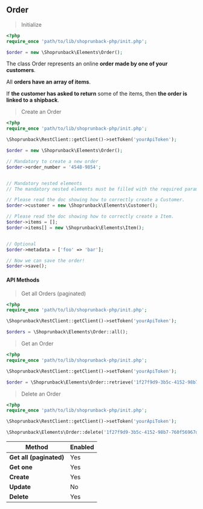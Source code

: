 ## Order

> Initialize

```php
<?php
require_once 'path/to/lib/shoprunback-php/init.php';

$order = new \Shoprunback\Elements\Order();
```

The class Order represents an online **order made by one of your customers**.

All **orders have an array of items**.

If **the customer has asked to return** some of the items, then **the order is linked to a shipback**.

> Create an Order

```php
<?php
require_once 'path/to/lib/shoprunback-php/init.php';

\Shoprunback\RestClient::getClient()->setToken('yourApiToken');

$order = new \Shoprunback\Elements\Order();

// Mandatory to create a new order
$order->order_number = '4548-9854';


// Mandatory nested elements
// The mandatory nested elements must be filled with the required parameters.

// Please read the doc showing how to correctly create a Customer.
$order->customer = new \Shoprunback\Elements\Customer();

// Please read the doc showing how to correctly create a Item.
$order->items = [];
$order->items[] = new \Shoprunback\Elements\Item();


// Optional
$order->metadata = ['foo' => 'bar'];

// Now we can save the order!
$order->save();
```

#### API Methods

> Get all Orders (paginated)

```php
<?php
require_once 'path/to/lib/shoprunback-php/init.php';

\Shoprunback\RestClient::getClient()->setToken('yourApiToken');

$orders = \Shoprunback\Elements\Order::all();
```

> Get an Order

```php
<?php
require_once 'path/to/lib/shoprunback-php/init.php';

\Shoprunback\RestClient::getClient()->setToken('yourApiToken');

$order = \Shoprunback\Elements\Order::retrieve('1f27f9d9-3b5c-4152-98b7-760f56967deav');
```

> Delete an Order

```php
<?php
require_once 'path/to/lib/shoprunback-php/init.php';

\Shoprunback\RestClient::getClient()->setToken('yourApiToken');

\Shoprunback\Elements\Order::delete('1f27f9d9-3b5c-4152-98b7-760f56967deav');
```

Method | Enabled
-|-
**Get all (paginated)** | Yes
**Get one** | Yes
**Create** | Yes
**Update** | No
**Delete** | Yes
